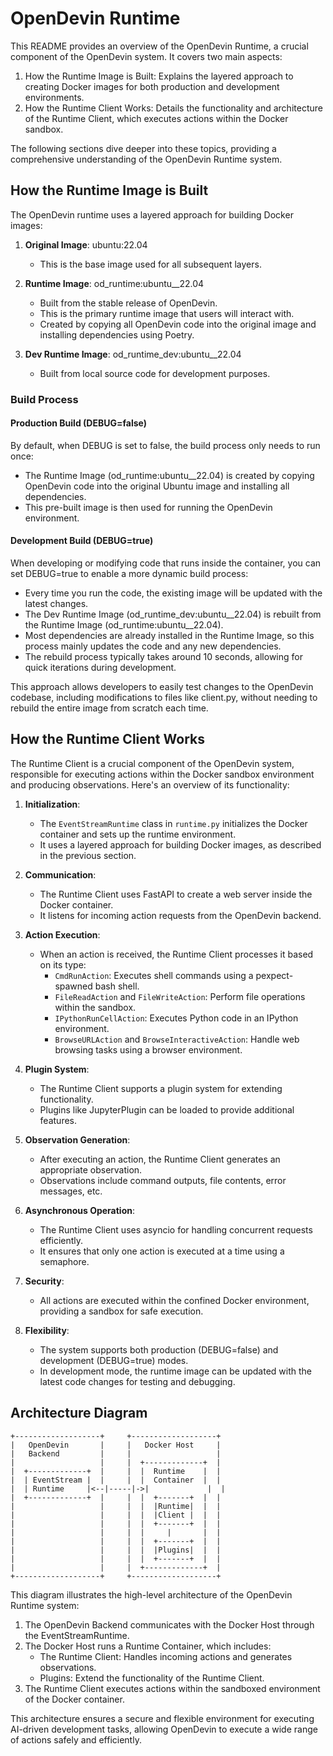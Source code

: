 # OpenDevin Runtime

This README provides an overview of the OpenDevin Runtime, a crucial component of the OpenDevin system. It covers two main aspects:

1. How the Runtime Image is Built: Explains the layered approach to creating Docker images for both production and development environments.
2. How the Runtime Client Works: Details the functionality and architecture of the Runtime Client, which executes actions within the Docker sandbox.

The following sections dive deeper into these topics, providing a comprehensive understanding of the OpenDevin Runtime system.

## How the Runtime Image is Built

The OpenDevin runtime uses a layered approach for building Docker images:

1. **Original Image**: ubuntu:22.04
   - This is the base image used for all subsequent layers.

2. **Runtime Image**: od_runtime:ubuntu__22.04
   - Built from the stable release of OpenDevin.
   - This is the primary runtime image that users will interact with.
   - Created by copying all OpenDevin code into the original image and installing dependencies using Poetry.

3. **Dev Runtime Image**: od_runtime_dev:ubuntu__22.04
   - Built from local source code for development purposes.

### Build Process

#### Production Build (DEBUG=false)
By default, when DEBUG is set to false, the build process only needs to run once:
- The Runtime Image (od_runtime:ubuntu__22.04) is created by copying OpenDevin code into the original Ubuntu image and installing all dependencies.
- This pre-built image is then used for running the OpenDevin environment.

#### Development Build (DEBUG=true)
When developing or modifying code that runs inside the container, you can set DEBUG=true to enable a more dynamic build process:
- Every time you run the code, the existing image will be updated with the latest changes.
- The Dev Runtime Image (od_runtime_dev:ubuntu__22.04) is rebuilt from the Runtime Image (od_runtime:ubuntu__22.04).
- Most dependencies are already installed in the Runtime Image, so this process mainly updates the code and any new dependencies.
- The rebuild process typically takes around 10 seconds, allowing for quick iterations during development.

This approach allows developers to easily test changes to the OpenDevin codebase, including modifications to files like client.py, without needing to rebuild the entire image from scratch each time.

## How the Runtime Client Works

The Runtime Client is a crucial component of the OpenDevin system, responsible for executing actions within the Docker sandbox environment and producing observations. Here's an overview of its functionality:

1. **Initialization**:
   - The `EventStreamRuntime` class in `runtime.py` initializes the Docker container and sets up the runtime environment.
   - It uses a layered approach for building Docker images, as described in the previous section.

2. **Communication**:
   - The Runtime Client uses FastAPI to create a web server inside the Docker container.
   - It listens for incoming action requests from the OpenDevin backend.

3. **Action Execution**:
   - When an action is received, the Runtime Client processes it based on its type:
     - `CmdRunAction`: Executes shell commands using a pexpect-spawned bash shell.
     - `FileReadAction` and `FileWriteAction`: Perform file operations within the sandbox.
     - `IPythonRunCellAction`: Executes Python code in an IPython environment.
     - `BrowseURLAction` and `BrowseInteractiveAction`: Handle web browsing tasks using a browser environment.

4. **Plugin System**:
   - The Runtime Client supports a plugin system for extending functionality.
   - Plugins like JupyterPlugin can be loaded to provide additional features.

5. **Observation Generation**:
   - After executing an action, the Runtime Client generates an appropriate observation.
   - Observations include command outputs, file contents, error messages, etc.

6. **Asynchronous Operation**:
   - The Runtime Client uses asyncio for handling concurrent requests efficiently.
   - It ensures that only one action is executed at a time using a semaphore.

7. **Security**:
   - All actions are executed within the confined Docker environment, providing a sandbox for safe execution.

8. **Flexibility**:
   - The system supports both production (DEBUG=false) and development (DEBUG=true) modes.
   - In development mode, the runtime image can be updated with the latest code changes for testing and debugging.



## Architecture Diagram

```
+-------------------+     +-------------------+
|   OpenDevin       |     |   Docker Host     |
|   Backend         |     |                   |
|                   |     |  +-------------+  |
|  +-------------+  |     |  |  Runtime    |  |
|  | EventStream |  |     |  |  Container  |  |
|  | Runtime     |<--|-----|->|             |  |
|  +-------------+  |     |  |  +-------+  |  |
|                   |     |  |  |Runtime|  |  |
|                   |     |  |  |Client |  |  |
|                   |     |  |  +-------+  |  |
|                   |     |  |     |       |  |
|                   |     |  |  +-------+  |  |
|                   |     |  |  |Plugins|  |  |
|                   |     |  |  +-------+  |  |
|                   |     |  +-------------+  |
+-------------------+     +-------------------+
```

This diagram illustrates the high-level architecture of the OpenDevin Runtime system:

1. The OpenDevin Backend communicates with the Docker Host through the EventStreamRuntime.
2. The Docker Host runs a Runtime Container, which includes:
   - The Runtime Client: Handles incoming actions and generates observations.
   - Plugins: Extend the functionality of the Runtime Client.
3. The Runtime Client executes actions within the sandboxed environment of the Docker container.

This architecture ensures a secure and flexible environment for executing AI-driven development tasks, allowing OpenDevin to execute a wide range of actions safely and efficiently.
